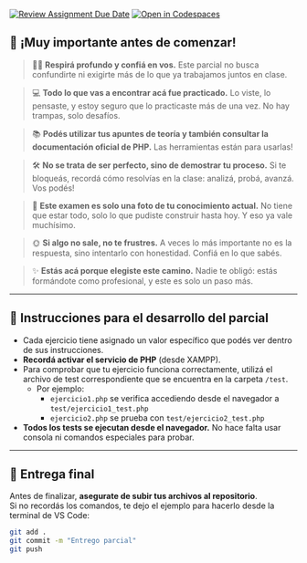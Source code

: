 [![Review Assignment Due Date](https://classroom.github.com/assets/deadline-readme-button-22041afd0340ce965d47ae6ef1cefeee28c7c493a6346c4f15d667ab976d596c.svg)](https://classroom.github.com/a/saLli5vn)
[![Open in Codespaces](https://classroom.github.com/assets/launch-codespace-2972f46106e565e64193e422d61a12cf1da4916b45550586e14ef0a7c637dd04.svg)](https://classroom.github.com/open-in-codespaces?assignment_repo_id=19819634)
## 💬 ¡Muy importante antes de comenzar!

> 🧘‍♀️ **Respirá profundo y confiá en vos.** Este parcial no busca confundirte ni exigirte más de lo que ya trabajamos juntos en clase.

> 💻 **Todo lo que vas a encontrar acá fue practicado.** Lo viste, lo pensaste, y estoy seguro que lo practicaste más de una vez. No hay trampas, solo desafíos.

> 📚 **Podés utilizar tus apuntes de teoría y también consultar la documentación oficial de PHP.** Las herramientas están para usarlas!

> 🛠️ **No se trata de ser perfecto, sino de demostrar tu proceso.** Si te bloqueás, recordá cómo resolvías en la clase: analizá, probá, avanzá. Vos podés!

> 🌱 **Este examen es solo una foto de tu conocimiento actual.** No tiene que estar todo, solo lo que pudiste construir hasta hoy. Y eso ya vale muchísimo.

> 🌞 **Si algo no sale, no te frustres.** A veces lo más importante no es la respuesta, sino intentarlo con honestidad. Confiá en lo que sabés.

> ✨ **Estás acá porque elegiste este camino.** Nadie te obligó: estás formándote como profesional, y este es solo un paso más.

---

## 📝 Instrucciones para el desarrollo del parcial

- Cada ejercicio tiene asignado un valor específico que podés ver dentro de sus instrucciones.  
- **Recordá activar el servicio de PHP** (desde XAMPP).  
- Para comprobar que tu ejercicio funciona correctamente, utilizá el archivo de test correspondiente que se encuentra en la carpeta `/test`.  
  - Por ejemplo:  
    - `ejercicio1.php` se verifica accediendo desde el navegador a `test/ejercicio1_test.php`  
    - `ejercicio2.php` se prueba con `test/ejercicio2_test.php`  
- **Todos los tests se ejecutan desde el navegador.** No hace falta usar consola ni comandos especiales para probar.

---

## 🚀 Entrega final

Antes de finalizar, **asegurate de subir tus archivos al repositorio**.  
Si no recordás los comandos, te dejo el ejemplo para hacerlo desde la terminal de VS Code:

```bash
git add .
git commit -m "Entrego parcial"
git push
